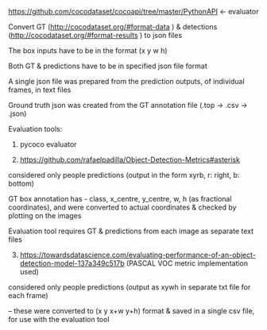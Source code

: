 https://github.com/cocodataset/cocoapi/tree/master/PythonAPI   <- evaluator

Convert GT (http://cocodataset.org/#format-data ) & detections (http://cocodataset.org/#format-results ) to json files

The box inputs have to be in the format (x y w h)

Both GT & predictions have to be in specified json file format

A single json file was prepared from the prediction outputs, of individual frames, in text files

Ground truth json was created from the GT annotation file (.top -> .csv -> .json)


Evaluation tools:
1. pycoco evaluator


2. https://github.com/rafaelpadilla/Object-Detection-Metrics#asterisk
  
considered only people predictions (output in the form xyrb, r: right, b: bottom)

GT box annotation has - class, x_centre, y_centre, w, h  (as fractional coordinates), and were converted to actual coordinates & checked by plotting on the images

Evaluation tool requires GT & predictions from each image as separate text files


3. https://towardsdatascience.com/evaluating-performance-of-an-object-detection-model-137a349c517b   (PASCAL VOC metric implementation used) 

considered only people predictions (output as xywh in separate txt file for each frame) 

– these were converted to (x y x+w y+h) format & saved in a single csv file, for use with the evaluation tool
